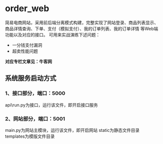 # order_web
简易电商网站，采用前后端分离模式构建，完整实现了网站登录、商品列表显示、商品详情查询、下单、支付（模拟支付）、我的订单列表、我的订单详情 等Web端功能以及对应的接口。
可用来实战演练下述问题：
- 一分钱支付漏洞
- 超卖性能问题

**对应专栏文章见：牛客网**

## 系统服务启动方式
### 1、接口部分，端口：5000
  api\run.py为接口，运行该文件，即开启接口服务

### 2、网站部分，端口：5001
  main.py为网站主模块，运行该文件，即开启网站
  static为静态文件目录
  templates为模版文件目录

  
